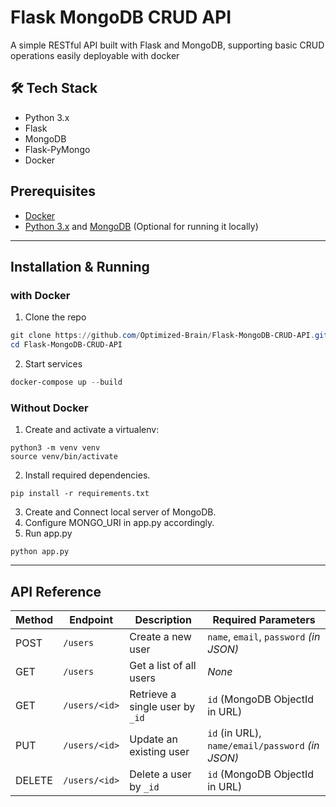 # Flask MongoDB CRUD API

A simple RESTful API built with Flask and MongoDB, supporting basic CRUD operations easily deployable with docker

## 🛠️ Tech Stack

- Python 3.x
- Flask
- MongoDB
- Flask-PyMongo
- Docker

## Prerequisites
- [Docker](https://www.docker.com/get-started/)
- [Python 3.x](https://www.python.org/downloads/) and [MongoDB](https://fastdl.mongodb.org/windows/mongodb-windows-x86_64-8.0.10-signed.msi) (Optional for running it locally)

---

## Installation & Running

### with Docker
1. Clone the repo

```powershell
git clone https://github.com/Optimized-Brain/Flask-MongoDB-CRUD-API.git
cd Flask-MongoDB-CRUD-API
```

2. Start services
```powershell
docker-compose up --build
```
### Without Docker

1. Create and activate a virtualenv:

```
python3 -m venv venv
source venv/bin/activate
```
2. Install required dependencies.
```
pip install -r requirements.txt
```
3. Create and Connect local server of MongoDB.
4. Configure MONGO_URI in app.py accordingly.
5. Run app.py
```
python app.py
```
---

## API Reference
| Method | Endpoint      | Description                     | Required Parameters                                        |
| ------ | ------------- | ------------------------------- | ---------------------------------------------------------- |
| POST   | `/users`      | Create a new user               | `name`, `email`, `password` *(in JSON)*                    |
| GET    | `/users`      | Get a list of all users         | *None*                                                     |
| GET    | `/users/<id>` | Retrieve a single user by `_id` | `id` (MongoDB ObjectId in URL)                             |
| PUT    | `/users/<id>` | Update an existing user         | `id` (in URL), `name/email/password` *(in JSON)* |
| DELETE | `/users/<id>` | Delete a user by `_id`          | `id` (MongoDB ObjectId in URL)                             |


